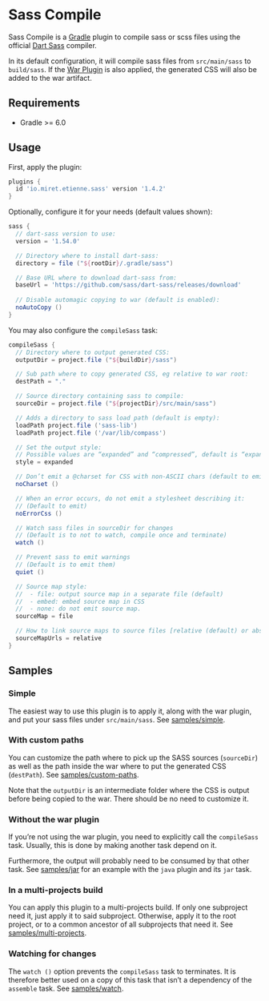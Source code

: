# Sass Compile

Sass Compile is a [Gradle][1] plugin to compile sass or scss files using the
official [Dart Sass][2] compiler.

In its default configuration, it will compile sass files from `src/main/sass`
to `build/sass`.
If the [War Plugin][3] is also applied, the generated CSS will also be added to
the war artifact. 

## Requirements
* Gradle >= 6.0

## Usage

First, apply the plugin:

```groovy
plugins {
  id 'io.miret.etienne.sass' version '1.4.2'
}
```

Optionally, configure it for your needs (default values shown):

```groovy
sass {
  // dart-sass version to use:
  version = '1.54.0'

  // Directory where to install dart-sass:
  directory = file ("${rootDir}/.gradle/sass")

  // Base URL where to download dart-sass from:
  baseUrl = 'https://github.com/sass/dart-sass/releases/download'
  
  // Disable automagic copying to war (default is enabled):
  noAutoCopy ()
}
```

You may also configure the `compileSass` task:

```groovy
compileSass {
  // Directory where to output generated CSS:
  outputDir = project.file ("${buildDir}/sass")

  // Sub path where to copy generated CSS, eg relative to war root:
  destPath = "."

  // Source directory containing sass to compile:
  sourceDir = project.file ("${projectDir}/src/main/sass")

  // Adds a directory to sass load path (default is empty):
  loadPath project.file ('sass-lib')
  loadPath project.file ('/var/lib/compass')

  // Set the output style:
  // Possible values are “expanded” and “compressed”, default is “expanded”.
  style = expanded

  // Don’t emit a @charset for CSS with non-ASCII chars (default to emit):
  noCharset ()

  // When an error occurs, do not emit a stylesheet describing it:
  // (Default to emit)
  noErrorCss ()

  // Watch sass files in sourceDir for changes
  // (Default is to not to watch, compile once and terminate)
  watch ()

  // Prevent sass to emit warnings
  // (Default is to emit them)
  quiet ()

  // Source map style:
  //  - file: output source map in a separate file (default)
  //  - embed: embed source map in CSS
  //  - none: do not emit source map.
  sourceMap = file

  // How to link source maps to source files [relative (default) or absolute]:
  sourceMapUrls = relative
}
```

## Samples

### Simple

The easiest way to use this plugin is to apply it, along with the war
plugin, and put your sass files under `src/main/sass`.
See [samples/simple](samples/simple/build.gradle).

### With custom paths

You can customize the path where to pick up the SASS sources (`sourceDir`)
as well as the path inside the war where to put the generated CSS (`destPath`).
See [samples/custom-paths](samples/custom-paths/build.gradle).

Note that the `outputDir` is an intermediate folder where the CSS is output
before being copied to the war. There should be no need to customize it.

### Without the war plugin

If you’re not using the war plugin,
you need to explicitly call the `compileSass` task.
Usually, this is done by making another task depend on it.

Furthermore, the output will probably need to be consumed by that other task.
See [samples/jar](samples/jar/build.gradle) for an example with the `java`
plugin and its `jar` task.

### In a multi-projects build

You can apply this plugin to a multi-projects build.
If only one subproject need it, just apply it to said subproject.
Otherwise, apply it to the root project,
or to a common ancestor of all subprojects that need it.
See [samples/multi-projects](samples/multi-projects/build.gradle).

### Watching for changes

The `watch ()` option prevents the `compileSass` task to terminates.
It is therefore better used on a copy of this task that isn’t a dependency
of the `assemble` task.
See [samples/watch](samples/watch/build.gradle).

[1]: https://gradle.org/ 
[2]: https://sass-lang.com/dart-sass
[3]: https://docs.gradle.org/current/userguide/war_plugin.html
